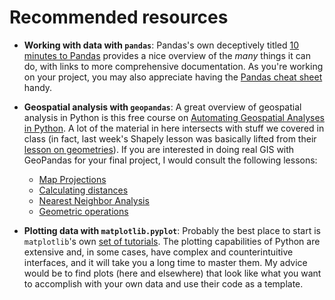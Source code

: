 # Recommended resources

- **Working with data with `pandas`**: Pandas's own deceptively titled [10 minutes to Pandas](https://pandas.pydata.org/pandas-docs/stable/getting_started/10min.html#) provides a nice overview of the _many_ things it can do, with links to more comprehensive documentation. As you're working on your project, you may also appreciate having the [Pandas cheat sheet](http://pandas.pydata.org/Pandas_Cheat_Sheet.pdf) handy.

- **Geospatial analysis with `geopandas`**: A great overview of geospatial analysis in Python is this free course on [Automating Geospatial Analyses in Python](https://automating-gis-processes.github.io/site/). A lot of the material in here intersects with stuff we covered in class (in fact, last week's Shapely lesson was basically lifted from their [lesson on geometries](https://automating-gis-processes.github.io/site/notebooks/L1/geometric-objects.html)). If you are interested in doing real GIS with GeoPandas for your final project, I would consult the following lessons:
    - [Map Projections](https://automating-gis-processes.github.io/site/notebooks/L2/projections.html)
    - [Calculating distances](https://automating-gis-processes.github.io/site/notebooks/L2/calculating-distances.html)
    - [Nearest Neighbor Analysis](https://automating-gis-processes.github.io/site/notebooks/L3/nearest-neighbour.html)
    - [Geometric operations](https://automating-gis-processes.github.io/site/notebooks/L4/geometric-operations.html)

- **Plotting data with `matplotlib.pyplot`**: Probably the best place to start is `matplotlib`'s own [set of tutorials](https://matplotlib.org/3.1.1/tutorials/index.html). The plotting capabilities of Python are extensive and, in some cases, have complex and counterintuitive interfaces, and it will take you a long time to master them. My advice would be to find plots (here and elsewhere) that look like what you want to accomplish with your own data and use their code as a template.